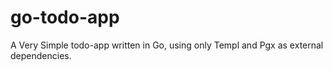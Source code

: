 # go-todo-app
A Very Simple todo-app written in Go, using only Templ and Pgx as external dependencies.
